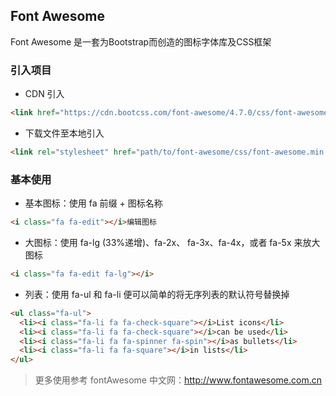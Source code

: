 ## Font Awesome
Font Awesome 是一套为Bootstrap而创造的图标字体库及CSS框架

### 引入项目
* CDN 引入
```html
<link href="https://cdn.bootcss.com/font-awesome/4.7.0/css/font-awesome.min.css" rel="stylesheet">
```
* 下载文件至本地引入
```html
<link rel="stylesheet" href="path/to/font-awesome/css/font-awesome.min.css">
```

### 基本使用
* 基本图标：使用 fa 前缀 + 图标名称
```html
<i class="fa fa-edit"></i>编辑图标
```

* 大图标：使用 fa-lg (33%递增)、fa-2x、 fa-3x、fa-4x，或者 fa-5x  来放大图标
```html
<i class="fa fa-edit fa-lg"></i>
```

* 列表：使用 fa-ul 和 fa-li 便可以简单的将无序列表的默认符号替换掉
```html
<ul class="fa-ul">
  <li><i class="fa-li fa fa-check-square"></i>List icons</li>
  <li><i class="fa-li fa fa-check-square"></i>can be used</li>
  <li><i class="fa-li fa fa-spinner fa-spin"></i>as bullets</li>
  <li><i class="fa-li fa fa-square"></i>in lists</li>
</ul>
```

> 更多使用参考 fontAwesome 中文网：http://www.fontawesome.com.cn